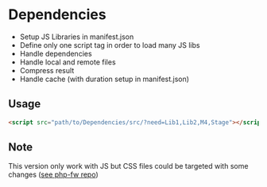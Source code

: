 Dependencies
============

* Setup JS Libraries in manifest.json
* Define only one script tag in order to load many JS libs
* Handle dependencies
* Handle local and remote files
* Compress result
* Handle cache (with duration setup in manifest.json)

Usage
------------
```html
<script src="path/to/Dependencies/src/?need=Lib1,Lib2,M4,Stage"></script>
```

Note
------------
This version only work with JS but CSS files could be targeted with some changes ([see php-fw repo](https://github.com/arno06/php-fw))